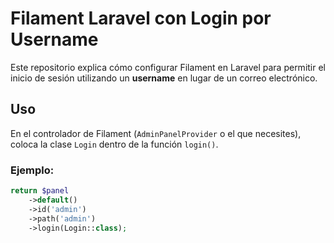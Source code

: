 # Filament Laravel con Login por Username

Este repositorio explica cómo configurar Filament en Laravel para permitir el inicio de sesión utilizando un **username** en lugar de un correo electrónico.

## Uso

En el controlador de Filament (`AdminPanelProvider` o el que necesites), coloca la clase `Login` dentro de la función `login()`.

### Ejemplo:
```php
return $panel
    ->default()
    ->id('admin')
    ->path('admin')
    ->login(Login::class);
```